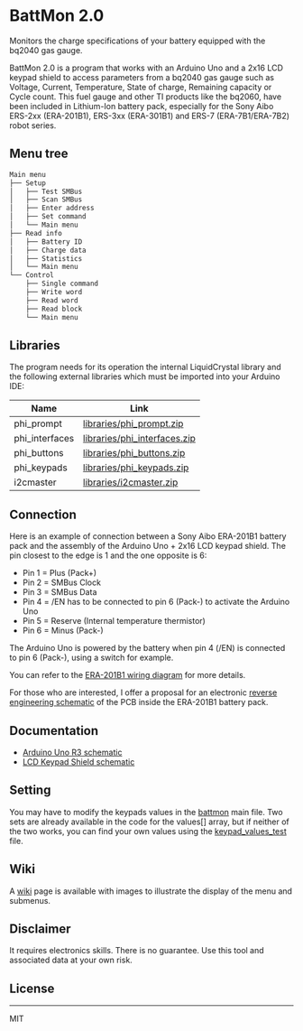 # BattMon 2.0

Monitors the charge specifications of your battery equipped with the bq2040 gas gauge.

BattMon 2.0 is a program that works with an Arduino Uno and a 2x16 LCD keypad shield to access parameters from a bq2040 gas gauge such as Voltage, Current, Temperature, State of charge, Remaining capacity or Cycle count. This fuel gauge and other TI products like the bq2060, have been included in Lithium-Ion battery pack, especially for the Sony Aibo ERS-2xx (ERA-201B1), ERS-3xx (ERA-301B1) and ERS-7 (ERA-7B1/ERA-7B2) robot series.

## Menu tree

```sh
Main menu
├── Setup
│   ├── Test SMBus
│   ├── Scan SMBus
│   ├── Enter address
│   ├── Set command
│   └── Main menu
├── Read info
│   ├── Battery ID
│   ├── Charge data
│   ├── Statistics
│   └── Main menu
└── Control
    ├── Single command
    ├── Write word
    ├── Read word
    ├── Read block
    └── Main menu
```

## Libraries

The program needs for its operation the internal LiquidCrystal library and the following external libraries which must be imported into your Arduino IDE:

| Name | Link |
| ------ | ------ |
| phi_prompt | [libraries/phi_prompt.zip][phi_prompt] |
| phi_interfaces | [libraries/phi_interfaces.zip][phi_interfaces] |
| phi_buttons | [libraries/phi_buttons.zip][phi_buttons] |
| phi_keypads | [libraries/phi_keypads.zip][phi_keypads] |
| i2cmaster | [libraries/i2cmaster.zip][i2cmaster] |

## Connection

Here is an example of connection between a Sony Aibo ERA-201B1 battery pack and the assembly of the Arduino Uno + 2x16 LCD keypad shield. The pin closest to the edge is 1 and the one opposite is 6:

* Pin 1 = Plus (Pack+)
* Pin 2 = SMBus Clock
* Pin 3 = SMBus Data
* Pin 4 = /EN has to be connected to pin 6 (Pack-) to activate the Arduino Uno
* Pin 5 = Reserve (Internal temperature thermistor)
* Pin 6 = Minus (Pack-)

The Arduino Uno is powered by the battery when pin 4 (/EN) is connected to pin 6 (Pack-), using a switch for example.

You can refer to the [ERA-201B1 wiring diagram][ERA-201B1_wiring_diagram] for more details.

For those who are interested, I offer a proposal for an electronic [reverse engineering schematic][ERA-201B1_reverse_engineering_schematic] of the PCB inside the ERA-201B1 battery pack.

## Documentation

* [Arduino Uno R3 schematic](https://content.arduino.cc/assets/UNO-TH_Rev3e_sch.pdf)
* [LCD Keypad Shield schematic](https://www.dfrobot.com/image/data/DFR0009/LCDKeypad%20Shield%20V1.0%20SCH.pdf)

## Setting

You may have to modify the keypads values in the [battmon][battmon] main file. Two sets are already available in the code for the values[] array, but if neither of the two works, you can find your own values using the [keypad_values_test][keypad_values_test] file.

## Wiki

A [wiki][wiki] page is available with images to illustrate the display of the menu and submenus.

## Disclaimer

It requires electronics skills. There is no guarantee. Use this tool and associated data at your own risk.

## License
----

MIT

[i2cmaster]: <https://github.com/lpollier/battmon/blob/master/libraries/i2cmaster.zip>
[phi_buttons]: <https://github.com/lpollier/battmon/blob/master/libraries/phi_buttons.zip>
[phi_interfaces]: <https://github.com/lpollier/battmon/blob/master/libraries/phi_interfaces.zip>
[phi_keypads]: <https://github.com/lpollier/battmon/blob/master/libraries/phi_keypads.zip>
[phi_prompt]: <https://github.com/lpollier/battmon/blob/master/libraries/phi_prompt.zip>

[ERA-201B1_wiring_diagram]: <https://github.com/lpollier/battmon/blob/master/example/ERA-201B1_wiring_diagram.png>
[ERA-201B1_reverse_engineering_schematic]: <https://github.com/lpollier/battmon/blob/master/example/ERA-201B1_reverse_engineering_schematic.pdf>

[battmon]: <https://github.com/lpollier/battmon/blob/master/battmon.ino>
[keypad_values_test]: <https://github.com/lpollier/battmon/blob/master/test/keypad_values_test.ino>

[wiki]: <https://github.com/lpollier/battmon/wiki>
